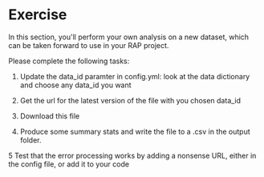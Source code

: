 # Exercise

In this section, you'll perform your own analysis on a new dataset, which can be taken forward to use in your RAP project.

Please complete the following tasks:

1. Update the data_id paramter in config.yml: look at the data dictionary and choose any data_id you want

2. Get the url for the latest version of the file with you chosen data_id

3. Download this file

4. Produce some summary stats and write the file to a .csv in the output folder.

5 Test that the error processing works by adding a nonsense URL, either in the config file, or add it to your code
